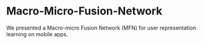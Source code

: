 # Macro-Micro-Fusion-Network
We presented a Macro-micro Fusion Network (MFN) for user representation learning on mobile apps.
